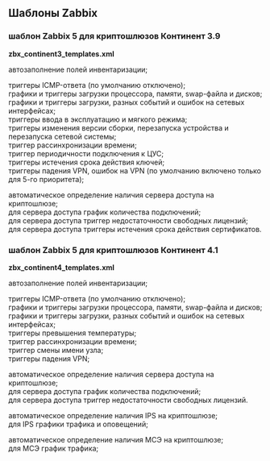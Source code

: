 ## Шаблоны Zabbix
 
### шаблон Zabbix 5 для криптошлюзов Континент 3.9
**zbx_continent3_templates.xml**

автозаполнение полей инвентаризации;  

триггеры ICMP-ответа (по умолчанию отключено);  
графики и триггеры загрузки процессора, памяти, swap-файла и дисков;  
графики и триггеры загрузки, разных событий и ошибок на сетевых интерфейсах;  
триггеры ввода в эксплуатацию и мягкого режима;  
триггеры изменения версии сборки, перезапуска устройства и перезапуска сетевой системы;  
триггер рассинхронизации времени;  
триггер периодичности подключения к ЦУС;  
триггеры истечения срока действия ключей;  
триггеры падения VPN, ошибок на VPN (по умолчанию включено только для 5-го приоритета);  

автоматическое определение наличия сервера доступа на криптошлюзе;  
для сервера доступа график количества подключений;  
для сервера доступа триггер недостаточности свободных лицензий;  
для сервера доступа триггеры истечения срока действия сертификатов.  

### шаблон Zabbix 5 для криптошлюзов Континент 4.1
**zbx_continent4_templates.xml** 

автозаполнение полей инвентаризации;  

триггеры ICMP-ответа (по умолчанию отключено);  
графики и триггеры загрузки процессора, памяти, swap-файла и дисков;  
графики и триггеры загрузки, разных событий и ошибок на сетевых интерфейсах;  
триггеры превышения температуры;  
триггер рассинхронизации времени;  
триггер смены имени узла;  
триггеры падения VPN;  

автоматическое определение наличия сервера доступа на криптошлюзе;  
для сервера доступа график количества подключений;  
для сервера доступа триггер недостаточности свободных лицензий.  

автоматическое определение наличия IPS на криптошлюзе;  
для IPS графики трафика и оповещений;  

автоматическое определение наличия МСЭ на криптошлюзе;  
для МСЭ график трафика;  
